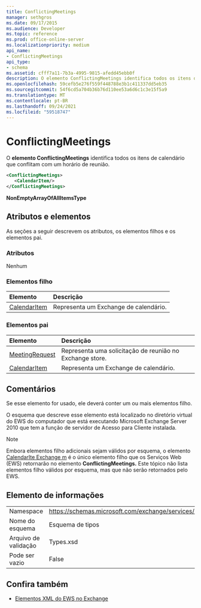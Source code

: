 ```yaml
---
title: ConflictingMeetings
manager: sethgros
ms.date: 09/17/2015
ms.audience: Developer
ms.topic: reference
ms.prod: office-online-server
ms.localizationpriority: medium
api_name:
- ConflictingMeetings
api_type:
- schema
ms.assetid: cfff7a11-7b3a-4995-9815-afedd45ebb0f
description: O elemento ConflictingMeetings identifica todos os itens de calendário que conflitam com um horário de reunião.
ms.openlocfilehash: 59cefb5e276f559f448788e3b1c411337dd5eb35
ms.sourcegitcommit: 54f6cd5a704b36b76d110ee53a6d6c1c3e15f5a9
ms.translationtype: MT
ms.contentlocale: pt-BR
ms.lasthandoff: 09/24/2021
ms.locfileid: "59518747"
---
```

# <a name="conflictingmeetings"></a>ConflictingMeetings

O **elemento ConflictingMeetings** identifica todos os itens de calendário que conflitam com um horário de reunião. 
  
```xml
<ConflictingMeetings>
   <CalendarItem/>
</ConflictingMeetings>
```

 **NonEmptyArrayOfAllItemsType**
## <a name="attributes-and-elements"></a>Atributos e elementos

As seções a seguir descrevem os atributos, os elementos filhos e os elementos pai.
  
### <a name="attributes"></a>Atributos

Nenhum
  
### <a name="child-elements"></a>Elementos filho

|**Elemento**|**Descrição**|
|:-----|:-----|
|[CalendarItem](calendaritem.md) <br/> |Representa um Exchange de calendário.  <br/> |
   
### <a name="parent-elements"></a>Elementos pai

|**Elemento**|**Descrição**|
|:-----|:-----|
|[MeetingRequest](meetingrequest.md) <br/> |Representa uma solicitação de reunião no Exchange store.  <br/> |
|[CalendarItem](calendaritem.md) <br/> |Representa um Exchange de calendário.  <br/> |
   
## <a name="remarks"></a>Comentários

Se esse elemento for usado, ele deverá conter um ou mais elementos filho.
  
O esquema que descreve esse elemento está localizado no diretório virtual do EWS do computador que está executando Microsoft Exchange Server 2010 que tem a função de servidor de Acesso para Cliente instalada.
  
> [!NOTE]
> Embora elementos filho adicionais sejam válidos por esquema, o elemento [CalendarIte Exchange m](calendaritem.md) é o único elemento filho que os Serviços Web (EWS) retornarão no elemento **ConflictingMeetings.** Este tópico não lista elementos filho válidos por esquema, mas que não serão retornados pelo EWS. 
  
## <a name="element-information"></a>Elemento de informações

|||
|:-----|:-----|
|Namespace  <br/> |https://schemas.microsoft.com/exchange/services/2006/types  <br/> |
|Nome do esquema  <br/> |Esquema de tipos  <br/> |
|Arquivo de validação  <br/> |Types.xsd  <br/> |
|Pode ser vazio  <br/> |False  <br/> |
   
## <a name="see-also"></a>Confira também



- [Elementos XML do EWS no Exchange](ews-xml-elements-in-exchange.md)

